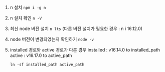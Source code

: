 1. n 설치 `npm i -g n`

2. n 설치 확인 `n -V`

3. 최신 node 버전 설치 `n lts`
   (다른 버전 설치가 필요한 경우 : n i 16.12.0)

4. node 버전이 변경되었는지 확인하기 `node -v`

5. installed 경로와 active 경로가 다른 경우
   installed : v16.14.0 to installed_path
   active : v16.17.0 to active_path

   `ln -sf installed_path active_path`
